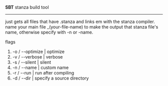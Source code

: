 
**SBT**  stanza build tool

----------
just gets all files that have .stanza and links em with the stanza compiler.
name your main file _(your-file-name) to make the output that stanza file's name, otherwise specify with -n or -name.

flags 

 1. -o / --optimize | optimize
 2. -v / --verbose | verbose 
 3. -s / --silent | silent
 4. -n / --name | custom name
 5. -r / --run | run after compiling
 6. -d / --dir | specify a source directory

